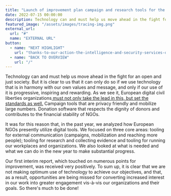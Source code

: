 ```yaml
---
title: "Launch of improvement plan campaign and research tools for the field of digital rights"
date: 2022-07-15 00:00:00
description: Technology can and must help us move ahead in the fight for an open and just society.
featured_image: "/assets/images/tracing-img.png"
external_url:
  url: "#"
  name: "EXTERNAL URL"
button:
  - name: "NEXT HIGHLIGHT"
    url: "thanks-to-our-action-the-intelligence-and-security-services-deleted-the-data-of-millions"
  - name: "BACK TO OVERVIEW"
    url: "/"
---
```


Technology can and must help us move ahead in the fight for an open and just society. But it is clear to us that it can only do so if we use technology that is in harmony with our own values and message, and only
if our use of it is progressive, inspiring and rewarding. As we see it, European digital civil liberties organizations[ must not only take the lead in this, but set the standards as well.](../../../../../Users/nick/Desktop/Evelyn/eu-tooling.bitsoffreedom.nl) Campaign tools that are privacy friendly and mobilize large numbers. Donation software that respects the dignity of donors and contributes to the financial stability of NGOs.

It was for this reason that, in the past year, we analyzed how European NGOs presently utilize digital tools. We focused on three core areas: tooling for external communication (campaigns, mobilization and reaching more people); tooling for research and collecting evidence and tooling for running our workplaces and organizations. We also looked at what is needed and what we can do in the new year to make substantial progress.

Our first interim report, which touched on numerous points for improvement, was received very positively. To sum up, it is clear that we are not making optimum use of technology to achieve our objectives, and that, as a result, opportunities are being missed for converting increased interest in our work into greater engagement vis-à-vis our organizations and their goals. So there's much to be done!